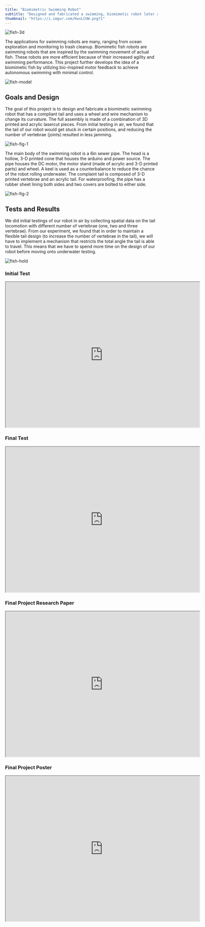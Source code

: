 ```yaml
---
title: "Biomimetric Swimming Robot"
subtitle: "Designed and fabricated a swimming, biomimetic robot later applied to a positive-feedback system."
thumbnail: "https://i.imgur.com/KwvLCUW.png?1"
---
```


![fish-3d](https://i.imgur.com/tUVX3BV.png)

The applications for swimming robots are many, ranging from ocean exploration and monitoring to trash cleanup. Biomimetic fish robots are swimming robots that are inspired by the swimming movement of actual fish. These robots are more efficient because of their increased agility and swimming performance. This project further develops the idea of a biomimetic fish by utilizing bio-inspired motor feedback to achieve autonomous swimming with minimal control. 

![fish-model](https://i.imgur.com/xsn7jFy.png)

## Goals and Design
The goal of this project is to design and fabricate a biomimetic swimming robot that has a compliant tail and uses a wheel and wire mechanism to change its curvature. The full assembly is made of a combination of 3D printed and acrylic lasercut pieces. From initial testing in air, we found that the tail of our robot would get stuck in certain positions, and reducing the number of vertebrae (joints) resulted in less jamming.

![fish-fig-1](https://i.imgur.com/2ANQHyb.png)

The main body of the swimming robot is a 6in sewer pipe. The head is a hollow, 3-D printed cone that houses the arduino and power source. The pipe houses the DC motor, the motor stand (made of acrylic and 3-D printed parts) and wheel. A keel is used as a counterbalance to reduce the chance of the robot rolling underwater. The complaint tail is composed of 3-D printed vertebrae and an acrylic tail. For waterproofing, the pipe has a rubber sheet lining both sides and two covers are bolted to either side.

![fish-fig-2](https://i.imgur.com/9EdGyTO.png)

## Tests and Results
We did initial testings of our robot in air by collecting spatial data on the tail locomotion with different number of vertebrae (one, two and three vertebrae). From our experiment, we found that in order to maintain a flexible tail design (to increase the number of vertebrae in the tail), we will have to implement a mechanism that restricts the total angle the tail is able to travel. This means that we have to spend more time on the design of our robot before moving onto underwater testing.

![fish-hold](https://i.imgur.com/zJT7GhK.png)

<div> 
    <h3>Initial Test</h3>
    <iframe src="https://drive.google.com/file/d/12IYN4H8lBjxgT_z2J_PH3B0IrA1ho7zp/preview" width="640" height="480" allow="autoplay"></iframe>
    <h3>Final Test</h3>
    <iframe src="https://drive.google.com/file/d/1BaZs_yjbvxQEIrSevazSeEeAY3QmfoeF/preview" width="640" height="480" allow="autoplay"></iframe> 
</div>

<div> 
    <h3>Final Project Research Paper</h3>
    <iframe src="https://drive.google.com/file/d/1JRr8_YWIv0F4AmZruK2gwk0bBoopKhbd/preview" width="640" height="480" allow="autoplay"></iframe>
    <h3>Final Project Poster</h3>
    <iframe src="https://drive.google.com/file/d/13hpyosqMasCsElHs0Bh4UKOvRgPXPpF8/preview" width="640" height="480" allow="autoplay"></iframe>
</div>
